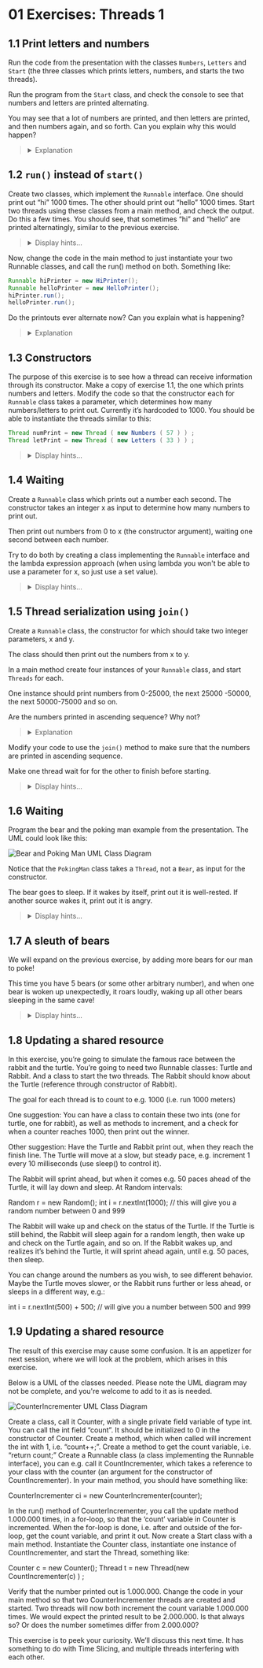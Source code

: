 # 01 Exercises: Threads 1

## 1.1 Print letters and numbers

Run the code from the presentation with the classes `Numbers`, `Letters` and `Start` (the three classes which prints letters, numbers, and starts the two threads).

Run the program from the `Start` class, and check the console to see that numbers and letters are printed alternating.

You may see that a lot of numbers are printed, and then letters are printed, and then numbers again, and so forth. Can you explain why this would happen?

<blockquote>
<details>
<summary>Explanation</summary>
  <p>The time scheduler assigns time to a single thread for an amount of time. We have no control over this, and the amount of time might vary for each execution of the program. As such, sometimes we might see many numbers in a row before letter, or vice versa. And other times only a few numbers before letters are printed, or vice versa.</p>
</details>
</blockquote>

## 1.2 `run()` instead of `start()`

Create two classes, which implement the `Runnable` interface. One should print out “hi” 1000 times. The other should print out “hello” 1000 times. Start two threads using these classes from a main method, and check the output. Do this a few times. You should see, that sometimes “hi” and “hello” are printed alternatingly, similar to the previous exercise.

<blockquote>
<details>
<summary>Display hints...</summary>
<p>Printing out "hi" and "hello" 1000 times should be trivial (use any type of loop). To create a class that implements <code>Runnable</code> simply ensure that you put your logic for printing 1000 times into the <code>.run()</code> method of that class.</p>
<details>
<summary>Display solution...</summary>

```java
public class HiPrinter implements Runnable
{
  @Override
  public void run()
  {
    for(int i = 0; i < 1000; i++)
    {
      System.out.println("hi");
    }
  }
}

public class HelloPrinter implements Runnable
{
  @Override
  public void run()
  {
    for(int i = 0; i < 1000; i++)
    {
      System.out.println("hello");
    }
  }
}

public class Test
{
  public static void main(String[] args)
  {
    Runnable hiPrinter = new HiPrinter();
    Runnable helloPrinter = new HelloPrinter();
    Thread thread1 = new Thread(hiPrinter);
    Thread thread2 = new Thread(helloPrinter);
    thread1.start();
    thread2.start();
  }
}
```

</details>
</details>

</blockquote>

Now, change the code in the main method to just instantiate your two Runnable classes, and call the run() method on both. Something like:

```java
Runnable hiPrinter = new HiPrinter();
Runnable helloPrinter = new HelloPrinter();
hiPrinter.run();
helloPrinter.run();
```

Do the printouts ever alternate now? Can you explain what is happening?

<blockquote>
<details>
<summary>Explanation</summary>
  <p>Remember that using <code>.run()</code> directly is no different than calling any other method.
  Therefore, no multithreading happens, and the code runs sequentially, just as expected.
  In order to use threads, remember to create a <code>Thread</code> object first</p>
</details>
</blockquote>

## 1.3 Constructors

The purpose of this exercise is to see how a thread can receive information through its constructor.
Make a copy of exercise 1.1, the one which prints numbers and letters. Modify the code so that the constructor each for `Runnable` class takes a parameter, which determines how many numbers/letters to print out. 
Currently it’s hardcoded to 1000. You should be able to instantiate the threads similar to this:
```java
Thread numPrint = new Thread ( new Numbers ( 57 ) ) ;
Thread letPrint = new Thread ( new Letters ( 33 ) ) ;
```

<blockquote>
<details>
<summary>Display hints...</summary>
<p>Introduce an integer attribute in the <code>Numbers</code> and <code>Letters</code> class and initialize it in the constructor.</p>
<details>
<summary>Display solution...</summary>

```java
public class Letters implements Runnable
{
    
    private int iterations;

    public Letters(int iterations) 
    {
        this.iterations = iterations;
    }

    @Override public void run()
    {
        while(true)
        {
            for (int i = 0; i < iterations; i++)
            {
                System.out.println((char) (i+97));
            }
        }
    }
}

public class Numbers implements Runnable
{
    
    private int iterations;

    public Numbers(int iterations) 
    {
        this.iterations = iterations;
    }

    @Override public void run()
    {
        while(true)
        {
            for (int i = 0; i < iterations; i++)
            {
                System.out.println(i);
            }
        }
    }
}

public class Test
{
  public static void main(String[] args)
  {
    Thread numPrint = new Thread ( new Numbers ( 57 ) ) ;
    Thread letPrint = new Thread ( new Letters ( 33 ) ) ;
    numPrint.start();
    letPrint.start();
  }
}
```

</details>
</details>

</blockquote>

## 1.4 Waiting

Create a `Runnable` class which prints out a number each second. The constructor takes an integer x as input to determine how many numbers to print out.

Then print out numbers from 0 to x (the constructor argument), waiting one second between each number.

Try to do both by creating a class implementing the `Runnable` interface and the lambda expression approach (when using lambda you won't be able to use a parameter for x, so just use a set value).

<blockquote>
<details>
<summary>Display hints...</summary>
<p>In order to wait, use the <code>Thread.sleep()</code>. This method waits a number of milliseconds given as argument.
Be aware that the method has <code>Exceptions</code> that need to be handled with <code>try/catch</code> or passed on. 

</p>
<p>To use lambda expressions, remember that it is equivalent to using an anonymous class for the <code>Thread</code> constructor. 
The constructor expects a class that implements the <code>Runnable</code> interface, and as such, you can create an implementation on the spot.</p>
<details>
<summary>Display solution...</summary>

```java
public class WaitPrinter implements Runnable
{

    private int x;

    public WaitPrinter(int x)
    {
        this.x = x;
    }

    @Override
    public void run()
    {
        for (int i = 0; i < x; i++)
        {
            System.out.println(i);
            try
            {
                Thread.sleep(1000);
            }
            catch (InterruptedException e)
            {
                e.printStackTrace();
            }
        }
    }
}

public class Test
{
    public static void main(String[] args)
    {
        Thread waitPrinter = new Thread(new WaitPrinter(10));
        waitPrinter.start();

        // Lambda expression implementation that does the same, except it uses a set value '10' in the for loop
        Thread waitPrinterLambda = new Thread(() -> {
            for (int i = 0; i < 10; i++)
            {
                System.out.println(i);
                try
                {
                    Thread.sleep(1000);
                }
                catch (InterruptedException e)
                {
                    e.printStackTrace();
                }
            }
        });
        waitPrinterLambda.start();
    }
}
```

</details>
</details>

</blockquote>

## 1.5 Thread serialization using `join()`

Create a `Runnable` class, the constructor for which should take two integer parameters, x and y. 

The class should then print out the numbers from x to y. 

In a main method create four instances of your `Runnable` class, and start `Threads` for each. 

One instance should print numbers from 0-25000, the next 25000 -50000, the next 50000-75000 and so on.

Are the numbers printed in ascending sequence? Why not?

<blockquote>
<details>
<summary>Explanation</summary>
  <p>You are starting the 4 <code>Threads</code> at the same time. As such, they will run interchangeably instead of waiting for each other.</p>
</details>
</blockquote>

Modify your code to use the `join()` method to make sure that the numbers are printed in ascending sequence.

Make one thread wait for for the other to finish before starting.

<blockquote>
<details>
<summary>Display hints...</summary>
<p>In order to wait for one thread to finish, you need to stop the execution of the <code>main</code> method, so it doesn't start the next thread until the first one finishes.

This is exactly what the <code>join()</code> method does. The method must be invoked from somewhere, and that somewhere will then wait until the thread upon which it is called finishes.

In other words, you must start the first thread from the main method, and then immediately put the main method into wait mode, using <code>join()</code> before it starts the next thread, and so on. </p>
<details>
<summary>Display solution...</summary>

```java

public class Range implements Runnable
{

    private int x, y;

    public Range(int x, int y)
    {
        this.x = x;
        this.y = y;
    }

    @Override
    public void run()
    {
        for (int i = x; i < y; i++)
        {
            System.out.println(i);
        }
    }
}


public class Test
{
    public static void main(String[] args) throws InterruptedException {
        Thread range1 = new Thread(new Range(0, 25000));
        Thread range2 = new Thread(new Range(25000, 50000));
        Thread range3 = new Thread(new Range(50000, 75000));
        Thread range4 = new Thread(new Range(75000, 100000));
        range1.start();
        range1.join();
        range2.start();
        range2.join();
        range3.start();
        range3.join();
        range4.start();
        range4.join();
    }
}

```

</details>
</details>

</blockquote>

## 1.6 Waiting
Program the bear and the poking man example from the presentation. The UML could look like this:

![Bear and Poking Man UML Class Diagram](https://github.com/MichaelViuff/SDJ2/blob/main/01%20Threads%201/Images/BearPokingManUML.png)

Notice that the `PokingMan` class takes a `Thread`, not a `Bear`, as input for the constructor.

The bear goes to sleep. If it wakes by itself, print out it is well-rested. If another source wakes it, print out it is angry.

<blockquote>
<details>
<summary>Display hints...</summary>
<p>Start by making the <code>Bear</code> class. The <code>run()</code> method must sleep for an amount of time, and when finished with sleeping, show that it is well-rested (print out "I am a well-rested bear" or similiar). If it isn't allowed to finish waiting (i.e. an <code>InterruptedException</code>code> is thrown</code>), show that it is angry (print out "I am an angry bear!" or similiar).

The <code>PokingMan </code></p> constructor must get the <code>Bear</code> thread as an argument. The <code>run()</code> method should sleep an amount of time, and then wake up (interrupt) the <code>Bear</code> thread.

Use different timers for the sleep of both threads and see what happens.</p>
<details>
<summary>Display solution...</summary>

```java
public class Bear implements Runnable
{
  @Override public void run()
  {
    try
    {
      Thread.sleep(3000);
      System.out.println("I am a well-rested bear");
    }
    catch (InterruptedException e)
    {
      System.out.println("I am an angry bear!");
    }
  }
}

public class PokingMan implements Runnable
{

  private Thread bearToPoke;

  public PokingMan(Thread bearToPoke)
  {
    this.bearToPoke = bearToPoke;
  }


  @Override public void run()
  {
    try
    {
      Thread.sleep(2000); //Change this value to allow the bear to finish resting before getting poked.
      bearToPoke.interrupt();
    }
    catch (InterruptedException e)
    {
      e.printStackTrace();
    }
  }
}

```

</details>
</details>

</blockquote>

## 1.7 A sleuth of bears

We will expand on the previous exercise, by adding more bears for our man to poke!

This time you have 5 bears (or some other arbitrary number), and when one bear is woken up unexpectedly, it roars loudly, waking up all other bears sleeping in the same cave!

<blockquote>
<details>
<summary>Display hints...</summary>
<p>In order for one bear to wake all other bears, it must have a reference to their threads. This can be done in many ways, but a simple way for now is to have a class <code>Cave</code> that contains a list of bear threads. Create a <code>wakeAllBears</code> method in that class, that interrupts all sleeping threads and removes them from the list.

When a bear is awoken by being poked, let it call the <code>wakeAllBears</code> method.

Try letting the <code>PokingMan</code> wake up different bears and confirm that everyone wakes up!

</p>
<details>
<summary>Display solution...</summary>

```java

import java.util.ArrayList;
import java.util.List;

public class Cave
{

    private List<Thread> sleepingBears;

    public Cave()
    {
        sleepingBears = new ArrayList<>();
    }

    public void addBear(Thread bear)
    {
        sleepingBears.add(bear);
    }

    public void wakeAllBears()
    {
        for (Thread bear : sleepingBears)
        {
            bear.interrupt();
        }
        sleepingBears.clear();
    }
}


public class Bear implements Runnable
{

  private Cave cave;

  public Bear(Cave cave)
  {
    this.cave = cave;
  }

  @Override public void run()
  {
    try
    {
      Thread.sleep(3000);
      System.out.println("I am a well-rested bear");
    }
    catch (InterruptedException e)
    {
      System.out.println("I am an angry bear!");
      cave.wakeAllBears();
    }
  }
}

public class PokingMan implements Runnable
{

  private Thread bearToPoke;
  private int timeToSleep;

  public PokingMan(Thread bearToPoke, int timeToSleep)
  {
    this.bearToPoke = bearToPoke;
    this.timeToSleep = timeToSleep;
  }

  @Override public void run()
  {
    try
    {
      Thread.sleep(timeToSleep);
      bearToPoke.interrupt();
    }
    catch (InterruptedException e)
    {
      e.printStackTrace();
    }
  }
}



```

</details>
</details>

</blockquote>

## 1.8 Updating a shared resource
In this exercise, you’re going to simulate the famous race between the rabbit and the turtle.
You’re going to need two Runnable classes: Turtle and Rabbit. And a class to start the two threads. The Rabbit should know about the Turtle (reference through constructor of Rabbit).

The goal for each thread is to count to e.g. 1000 (i.e. run 1000 meters)

One suggestion: You can have a class to contain these two ints (one for turtle, one for rabbit), as well as methods to increment, and a check for when a counter reaches 1000, then print out the winner.

Other suggestion: Have the Turtle and Rabbit print out, when they reach the finish line.
The Turtle will move at a slow, but steady pace, e.g. increment 1 every 10 milliseconds (use sleep() to control it).

The Rabbit will sprint ahead, but when it comes e.g. 50 paces ahead of the Turtle, it will lay down and sleep. At Random intervals:

Random r = new Random();
int i = r.nextInt(1000); // this will give you a random number between 0 and 999

The Rabbit will wake up and check on the status of the Turtle. If the Turtle is still behind, the Rabbit will sleep again for a random length, then wake up and check on the Turtle again, and so on. If the Rabbit wakes up, and realizes it’s behind the Turtle, it will sprint ahead again, until e.g. 50 paces, then sleep.

You can change around the numbers as you wish, to see different behavior. Maybe the Turtle moves slower, or the Rabbit runs further or less ahead, or sleeps in a different way, e.g.:

int i = r.nextInt(500) + 500; // will give you a number between 500 and 999


## 1.9 Updating a shared resource

The result of this exercise may cause some confusion. It is an appetizer for next session, where we will look at the problem, which arises in this exercise.

Below is a UML of the classes needed. Please note the UML diagram may not be complete, and you're welcome to add to it as is needed.

![CounterIncrementer UML Class Diagram](https://github.com/MichaelViuff/SDJ2/blob/main/01%20Threads%201/Images/CounterIncrementerUML.png)

Create a class, call it Counter, with a single private field variable of type int. You can call the int field “count”. It should be initialized to 0 in the constructor of Counter.
Create a method, which when called will increment the int with 1, i.e. “count++;”.
Create a method to get the count variable, i.e. “return count;”
Create a Runnable class (a class implementing the Runnable interface), you can e.g. call it CountIncrementer, which takes a reference to your class with the counter (an argument for the constructor of CountIncrementer). In your main method, you should have something like:

CounterIncrementer ci = new CounterIncrementer(counter);

In the run() method of CounterIncrementer, you call the update method 1.000.000 times, in a for-loop, so that the ‘count’ variable in Counter is incremented. When the for-loop is done, i.e. after and outside of the for-loop, get the count variable, and print it out.
Now create a Start class with a main method. Instantiate the Counter class, instantiate one instance of CountIncrementer, and start the Thread, something like:

Counter c = new Counter();
Thread t = new Thread(new CountIncrementer(c) ) ;

Verify that the number printed out is 1.000.000.
Change the code in your main method so that two CounterIncrementer threads are created and started.
Two threads will now both increment the count variable 1.000.000 times. We would expect the printed result to be 2.000.000. Is that always so? Or does the number sometimes differ from 2.000.000?

This exercise is to peek your curiosity. We’ll discuss this next time. It has something to do with Time Slicing, and multiple threads interfering with each other.

